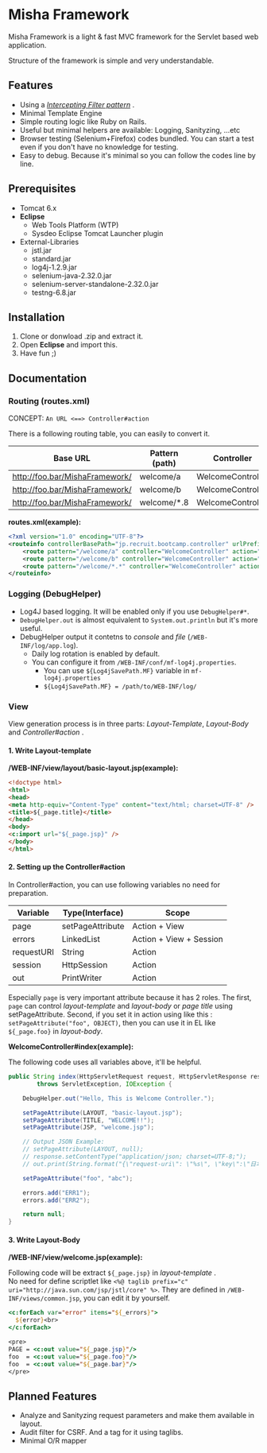 # Misha Framework

Misha Framework is a light & fast MVC framework for the Servlet based web application.

Structure of the framework is simple and very understandable. 

## Features
* Using a [_Intercepting Filter pattern_](http://www.oracle.com/technetwork/java/interceptingfilter-142169.html) .
* Minimal Template Engine
* Simple routing logic like Ruby on Rails.
* Useful but minimal helpers are available: Logging, Sanityzing, …etc 
* Browser testing (Selenium+Firefox) codes bundled. You can start a test even if you don't have no knowledge for testing.
* Easy to debug. Because it's minimal so you can follow the codes line by line. 

## Prerequisites

* Tomcat 6.x    
* **Eclipse**
    * Web Tools Platform (WTP)
    * Sysdeo Eclipse Tomcat Launcher plugin
* External-Libraries
	* jstl.jar	* standard.jar	* log4j-1.2.9.jar	* selenium-java-2.32.0.jar	* selenium-server-standalone-2.32.0.jar	* testng-6.8.jar

## Installation

1. Clone or donwload .zip and extract it.
2. Open **Eclipse** and import this.
3. Have fun ;)


## Documentation

### Routing (routes.xml)

CONCEPT: `An URL <==> Controller#action`

There is a following routing table, you can easily to convert it.

| Base URL                       | Pattern (path) | Controller        | Action    |
| ------------------------------ | -------------- | ----------------- | --------- |
| http://foo.bar/MishaFramework/ | welcome/a      | WelcomeController | alpha     |
| http://foo.bar/MishaFramework/ | welcome/b      | WelcomeController | beta      |
| http://foo.bar/MishaFramework/ | welcome/*.8    | WelcomeController | index     |

__routes.xml(example):__

```xml
<?xml version="1.0" encoding="UTF-8"?>
<routeinfo controllerBasePath="jp.recruit.bootcamp.controller" urlPrefix="/MishaFramework">
    <route pattern="/welcome/a" controller="WelcomeController" action="alpha" />
    <route pattern="/welcome/b" controller="WelcomeController" action="beta" />
    <route pattern="/welcome/*.*" controller="WelcomeController" action="index" />
</routeinfo>
```


### Logging (DebugHelper)

* Log4J based logging. It will be enabled only if you use `DebugHelper#*`.
* `DebugHelper.out` is almost equivalent to `System.out.println` but it's more useful. 
* DebugHelper output it contetns to _console_ and _file_ (`/WEB-INF/log/app.log`).
	* Daily log rotation is enabled by default.
	* You can configure it from `/WEB-INF/conf/mf-log4j.properties`.
		* You can use `${Log4jSavePath.MF}` variable in `mf-log4j.properties`
		* `${Log4jSavePath.MF} = /path/to/WEB-INF/log/`


### View

View generation process is in three parts: _Layout-Template_, _Layout-Body_ and _Controller#action_ .

#### 1. Write Layout-template
__/WEB-INF/view/layout/basic-layout.jsp(example):__

```html
<!doctype html>
<html>
<head>
<meta http-equiv="Content-Type" content="text/html; charset=UTF-8" />
<title>${_page.title}</title>
</head>
<body>
<c:import url="${_page.jsp}" />
</body>
</html>
```

#### 2. Setting up the Controller#action

In Controller#action, you can use following variables no need for preparation.   

| Variable     | Type(Interface)     | Scope                   |
| ------------ | -------------       | ------------            |
| page         | setPageAttribute    | Action + View           |
| errors       | LinkedList          | Action + View + Session |
| requestURI   | String              | Action                  |
| session      | HttpSession         | Action                  |
| out          | PrintWriter         | Action                  |  

Especially `page` is very important attribute because it has 2 roles.
The first, `page` can control _layout-template_ and  _layout-body_ or _page title_ using setPageAttribute.
Second, if you set it in action using like this : `setPageAttribute("foo", OBJECT)`, then you can use it in EL like `${_page.foo}` in _layout-body_.

__WelcomeController#index(example):__

The following code uses all variables above, it'll be helpful.

```java
public String index(HttpServletRequest request, HttpServletResponse response)
        throws ServletException, IOException {

    DebugHelper.out("Hello, This is Welcome Controller.");

    setPageAttribute(LAYOUT, "basic-layout.jsp");
    setPageAttribute(TITLE, "WELCOME!!");
    setPageAttribute(JSP, "welcome.jsp");        

	// Output JSON Example:
    // setPageAttribute(LAYOUT, null);
	// response.setContentType("application/json; charset=UTF-8;");
	// out.print(String.format("{\"request-uri\": \"%s\", \"key\":\"日本語\"}", requestURI));

    setPageAttribute("foo", "abc");

    errors.add("ERR1");
    errors.add("ERR2");

    return null;
}
```

#### 3. Write Layout-Body

__/WEB-INF/view/welcome.jsp(example):__

Following code will be extract `${_page.jsp}` in _layout-template_ .   
No need for define scriptlet like `<%@ taglib prefix="c"   uri="http://java.sun.com/jsp/jstl/core" %>`. They are defined in `/WEB-INF/views/common.jsp`, you can edit it by yourself.

```jsp
<c:forEach var="error" items="${_errors}">
  ${error}<br>
</c:forEach>

<pre>
PAGE = <c:out value="${_page.jsp}"/>
foo  = <c:out value="${_page.foo}"/>
foo  = <c:out value="${_page.bar}"/>
</pre>
```




## Planned Features

* Analyze and Sanityzing request parameters and make them available in layout.
* Audit filter for CSRF. And a tag for it using taglibs.
* Minimal O/R mapper


